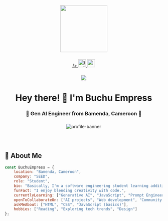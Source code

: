 <div align="center">
<img height="150" src="https://camo.githubusercontent.com/62da68eb62b1e5f175f7d1f0191dd89a653d7908feb22d37d4a0ab07365d6791/68747470733a2f2f6d656469612e67697068792e636f6d2f6d656469612f4d3967624264396e6244724f5475314d71782f67697068792e676966"  />
</div>

###

<div align="center">
<a href="(https://www.linkedin.com/in/empress-buchu-969b06375?utm_source=share&utm_campaign=share_via&utm_content=profile&utm_medium=android_app]" target="_blank">  />
</a>
<a href="https://x.com/empresssnow19?t=qv8AJC3HFv_ABQqQWvQOjw&s=09" target="_blank">
<img src="https://img.shields.io/static/v1?message=Twitter&logo=twitter&label=&color=1DA1F2&logoColor=white&labelColor=&style=for-the-badge" height="25" alt="twitter logo"  />
</a>
<a href="mailto:empressbuchu74@gmail.com" target="_blank">
<img src="https://img.shields.io/static/v1?message=Gmail&logo=gmail&label=&color=D14836&logoColor=white&labelColor=&style=for-the-badge" height="25" alt="gmail logo"  />
</a>
</div>

###

<div align="center">
<img src="https://visitor-badge.laobi.icu/badge?page_id=BuchuEmpress.BuchuEmpress"  />
</div>

###

<h1 align="center">Hey there! 👋 I'm Buchu Empress</h1>

###

<h3 align="center">🚀 Gen AI Engineer from Bamenda, Cameroon 🌟</h3>

###

<div align="center">
<img src="https://i.ibb.co/L1mQwXv/avatar-placeholder.png" alt="profile-banner" />
</div>

### <br clear="both">

## 🎯 About Me

```javascript
const BuchuEmpress = {
    location: "Bamenda, Cameroon",
    company: "SEED",
    role: "Student",
    bio: "Basically, I'm a software engineering student learning additional skills like Generative AI to broaden my scope and collaborate better for impactful growth.",
    funFact: "I enjoy blending creativity with code.",
    currentlyLearning: ["Generative AI", "JavaScript", "Prompt Engineering"],
    openToCollaborateOn: ["AI projects", "Web development", "Community learning initiatives"],
    askMeAbout: ["HTML", "CSS", "JavaScript (basics)"],
    hobbies: ["Reading", "Exploring tech trends", "Design"]
};
